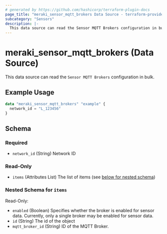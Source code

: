 ```yaml
---
# generated by https://github.com/hashicorp/terraform-plugin-docs
page_title: "meraki_sensor_mqtt_brokers Data Source - terraform-provider-meraki"
subcategory: "Sensors"
description: |-
  This data source can read the Sensor MQTT Brokers configuration in bulk.
---
```


# meraki_sensor_mqtt_brokers (Data Source)

This data source can read the `Sensor MQTT Brokers` configuration in bulk.

## Example Usage

```terraform
data "meraki_sensor_mqtt_brokers" "example" {
  network_id = "L_123456"
}
```

<!-- schema generated by tfplugindocs -->
## Schema

### Required

- `network_id` (String) Network ID

### Read-Only

- `items` (Attributes List) The list of items (see [below for nested schema](#nestedatt--items))

<a id="nestedatt--items"></a>
### Nested Schema for `items`

Read-Only:

- `enabled` (Boolean) Specifies whether the broker is enabled for sensor data. Currently, only a single broker may be enabled for sensor data.
- `id` (String) The id of the object
- `mqtt_broker_id` (String) ID of the MQTT Broker.
